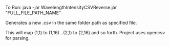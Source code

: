 To Run:
java -jar WavelengthIntensityCSVReverse.jar "FULL_FILE_PATH_NAME"


Generates a new .csv in the same folder path as specified file.


This will map (1,1) to (1,16)...(2,1) to (2,16) and so forth.
Project uses opencsv for parsing.